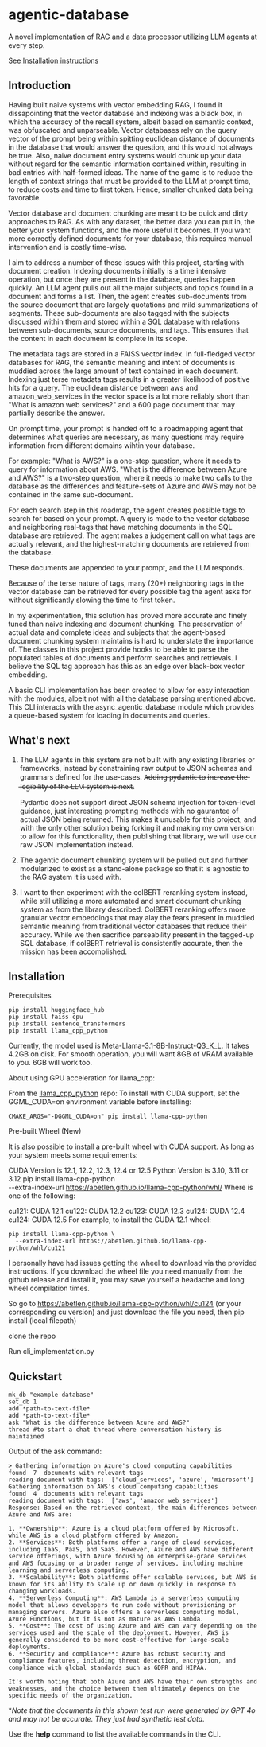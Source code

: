 # agentic-database

A novel implementation of RAG and a data processor utilizing LLM agents at every step.

[See Installation instructions](#installation)

## Introduction

Having built naive systems with vector embedding RAG, I found it dissapointing that the vector database and indexing was a black box, in which the accuracy of the recall system, albeit based on semantic context, was obfuscated and unparseable. Vector databases rely on the query vector of the prompt being within spitting euclidean distance of documents in the database that would answer the question, and this would not always be true. Also, naive document entry systems would chunk up your data without regard for the semantic information contained within, resulting in bad entries with half-formed ideas. The name of the game is to reduce the length of context strings that must be provided to the LLM at prompt time, to reduce costs and time to first token. Hence, smaller chunked data being favorable.

Vector database and document chunking are meant to be quick and dirty approaches to RAG. As with any dataset, the better data you can put in, the better your system functions, and the more useful it becomes. If you want more correctly defined documents for your database, this requires manual intervention and is costly time-wise.

I aim to address a number of these issues with this project, starting with document creation. Indexing documents initially is a time intensive operation, but once they are present in the database, queries happen quickly. An LLM agent pulls out all the major subjects and topics found in a document and forms a list. Then, the agent creates sub-documents from the source document that are largely quotations and mild summarizations of segments. These sub-documents are also tagged with the subjects discussed within them and stored within a SQL database with relations between sub-documents, source documents, and tags. This ensures that the content in each document is complete in its scope.

The metadata tags are stored in a FAISS vector index. In full-fledged vector databases for RAG, the semantic meaning and intent of documents is muddied across the large amount of text contained in each document. Indexing just terse metadata tags results in a greater likelihood of positive hits for a query. The euclidean distance between aws and amazon_web_services in the vector space is a lot more reliably short than "What is amazon web services?" and a 600 page document that may partially describe the answer.

On prompt time, your prompt is handed off to a roadmapping agent that determines what queries are necessary, as many questions may require information from different domains wihtin your database.

For example:
"What is AWS?" is a one-step question, where it needs to query for information about AWS.
"What is the difference between Azure and AWS?" is a two-step question, where it needs to make two calls to the database as the differences and feature-sets of Azure and AWS may not be contained in the same sub-document.

For each search step in this roadmap, the agent creates possible tags to search for based on your prompt. A query is made to the vector database and neighboring real-tags that have matching documents in the SQL database are retrieved. The agent makes a judgement call on what tags are actually relevant, and the highest-matching documents are retrieved from the database.

These documents are appended to your prompt, and the LLM responds.

Because of the terse nature of tags, many (20+) neighboring tags in the vector database can be retrieved for every possible tag the agent asks for without significantly slowing the time to first token.

In my experimentation, this solution has proved more accurate and finely tuned than naive indexing and document chunking. The preservation of actual data and complete ideas and subjects that the agent-based document chunking system maintains is hard to understate the importance of. The classes in this project provide hooks to be able to parse the populated tables of documents and perform searches and retrievals. I believe the SQL tag approach has this as an edge over black-box vector embedding.

A basic CLI implementation has been created to allow for easy interaction with the modules, albeit not with all the database parsing mentioned above. This CLI interacts with the async_agentic_database module which provides a queue-based system for loading in documents and queries.

## What's next

1. The LLM agents in this system are not built with any existing libraries or frameworks, instead by constraining raw output to JSON schemas and grammars defined for the use-cases. A̶d̶d̶i̶n̶g̶ p̶y̶d̶a̶n̶t̶i̶c̶ t̶o̶ i̶n̶c̶r̶e̶a̶s̶e̶ t̶h̶e̶ l̶e̶g̶i̶b̶i̶l̶i̶t̶y̶ o̶f̶ t̶h̶e̶ L̶L̶M̶ s̶y̶s̶t̶e̶m̶ i̶s̶ n̶e̶x̶t̶.

   Pydantic does not support direct JSON schema injection for token-level guidance, just interesting prompting methods with no gaurantee of actual JSON being returned. This makes it unusable for this project, and with the only other solution being forking it and making my own version to allow for this functionality, then publishing that library, we will use our raw JSON implementation instead.

2. The agentic document chunking system will be pulled out and further modularized to exist as a stand-alone package so that it is agnostic to the RAG system it is used with.

3. I want to then experiment with the colBERT reranking system instead, while still utilizing a more automated and smart document chunking system as from the library described. ColBERT reranking offers more granular vector embeddings that may alay the fears present in muddied semantic meaning from traditional vector databases that reduce their accuracy. While we then sacrifice parseability present in the tagged-up SQL database, if colBERT retrieval is consistently accurate, then the mission has been accomplished.

## Installation

Prerequisites

    pip install huggingface_hub
    pip install faiss-cpu
    pip install sentence_transformers
    pip install llama_cpp_python

Currently, the model used is Meta-Llama-3.1-8B-Instruct-Q3_K_L. It takes 4.2GB on disk. For smooth operation, you will want 8GB of VRAM available to you. 6GB will work too.

About using GPU acceleration for llama_cpp:

From the [llama_cpp_python](https://github.com/abetlen/llama-cpp-python) repo:
To install with CUDA support, set the GGML_CUDA=on environment variable before installing:

    CMAKE_ARGS="-DGGML_CUDA=on" pip install llama-cpp-python

Pre-built Wheel (New)

It is also possible to install a pre-built wheel with CUDA support. As long as your system meets some requirements:

CUDA Version is 12.1, 12.2, 12.3, 12.4 or 12.5
Python Version is 3.10, 3.11 or 3.12
pip install llama-cpp-python \
 --extra-index-url https://abetlen.github.io/llama-cpp-python/whl/<cuda-version>
Where <cuda-version> is one of the following:

cu121: CUDA 12.1
cu122: CUDA 12.2
cu123: CUDA 12.3
cu124: CUDA 12.4
cu124: CUDA 12.5
For example, to install the CUDA 12.1 wheel:

    pip install llama-cpp-python \
      --extra-index-url https://abetlen.github.io/llama-cpp-python/whl/cu121

I personally have had issues getting the wheel to download via the provided instructions. If you download the wheel file you need manually from the github release and install it, you may save yourself a headache and long wheel compilation times.

So go to https://abetlen.github.io/llama-cpp-python/whl/cu124 (or your corresponding cu version) and just download the file you need, then pip install (local filepath)

clone the repo

Run cli_implementation.py

## Quickstart

    mk_db "example database"
    set_db 1
    add *path-to-text-file*
    add *path-to-text-file*
    ask "What is the difference between Azure and AWS?"
    thread #to start a chat thread where conversation history is maintained

Output of the ask command:

    > Gathering information on Azure's cloud computing capabilities
    found  7  documents with relevant tags
    reading document with tags:  ['cloud_services', 'azure', 'microsoft']
    Gathering information on AWS's cloud computing capabilities
    found  4  documents with relevant tags
    reading document with tags:  ['aws', 'amazon_web_services']
    Response: Based on the retrieved context, the main differences between Azure and AWS are:

    1. **Ownership**: Azure is a cloud platform offered by Microsoft, while AWS is a cloud platform offered by Amazon.
    2. **Services**: Both platforms offer a range of cloud services, including IaaS, PaaS, and SaaS. However, Azure and AWS have different service offerings, with Azure focusing on enterprise-grade services and AWS focusing on a broader range of services, including machine learning and serverless computing.
    3. **Scalability**: Both platforms offer scalable services, but AWS is known for its ability to scale up or down quickly in response to changing workloads.
    4. **Serverless Computing**: AWS Lambda is a serverless computing model that allows developers to run code without provisioning or managing servers. Azure also offers a serverless computing model, Azure Functions, but it is not as mature as AWS Lambda.
    5. **Cost**: The cost of using Azure and AWS can vary depending on the services used and the scale of the deployment. However, AWS is generally considered to be more cost-effective for large-scale deployments.
    6. **Security and compliance**: Azure has robust security and compliance features, including threat detection, encryption, and compliance with global standards such as GDPR and HIPAA.

    It's worth noting that both Azure and AWS have their own strengths and weaknesses, and the choice between them ultimately depends on the specific needs of the organization.

\*_Note that the documents in this shown test run were generated by GPT 4o and may not be accurate. They just had synthetic test data._

Use the **help** command to list the available commands in the CLI.
